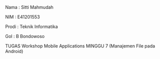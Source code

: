 Nama : Sitti Mahmudah

NIM : E41201553

Prodi : Teknik Informatika

Gol : B Bondowoso

TUGAS Workshop Mobile Applications MINGGU 7 (Manajemen File pada Android)